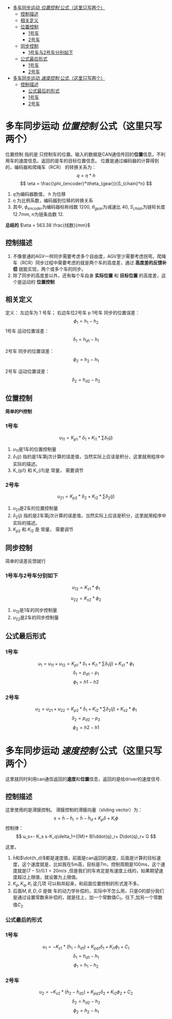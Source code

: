 <script type="text/javascript" async src="https://cdn.mathjax.org/mathjax/latest/MathJax.js?config=TeX-MML-AM_CHTML"> </script>

<!-- TOC -->

- [多车同步运动 *位置控制* 公式（这里只写两个）](#多车同步运动-位置控制-公式这里只写两个)
    - [控制描述](#控制描述)
    - [相关定义](#相关定义)
    - [位置控制](#位置控制)
        - [1号车](#1号车)
        - [2号车](#2号车)
    - [同步控制](#同步控制)
        - [1号车与2号车分别如下](#1号车与2号车分别如下)
    - [公式最后形式](#公式最后形式)
        - [1号车](#1号车-1)
        - [2号车](#2号车-1)
- [多车同步运动 *速度控制* 公式（这里只写两个）](#多车同步运动-速度控制-公式这里只写两个)
    - [控制描述](#控制描述-1)
        - [公式最后的形式](#公式最后的形式)
        - [1号车](#1号车-2)
        - [2号车](#2号车-2)

<!-- /TOC -->


# 多车同步运动 *位置控制* 公式（这里只写两个）
位置控制 指的是 只控制车的位置。输入的数据是CAN通信传回的**位置**信息，不利用车的速度信息。返回的是车的目标位置信息。
位置是通过编码器的计算得到的，编码器和爬绳车（RCR） 的转换关系为：
$$  q = \eta * h $$
$$ \eta = \frac{\phi_{encoder}*\theta_{gear}}{S_{chain}*n} $$
1. $q$为编码器数值， $h$ 为位移
2. $\eta$ 为比例系数，编码器到位移的转换关系
3. 其中, $\phi_{encoder}$为编码器标称线数 1200, $\theta_{gear}$为减速比 40, $S_{chain}$为链轮长度 12.7mm, $n$为链条齿数 12.

**总结的**  $\eta = 563.38 \frac{线数}{mm}$

## 控制描述
1. 不像普通的AGV一样同步需要考虑多个自由度，AGV至少需要考虑拐弯。爬绳车（RCR）同步过程中需要考虑的就是两个车的高度差，通过 **高度差的反馈补偿** 就能实现，两个或多个车的同步。
2. 除了同步的高度差以外，还有每个车自身 **实际位置** 和 **目标位置** 的高度差，这个是运动的 **位置控制** 

## 相关定义
定义： 左边车为 1 号车； 右边车位2号车
p
1号车 同步的位置误差：
$$ \phi_1 = h_1 - h_2  $$
1号车 运动位置误差：
$$ \delta_1 = h_{d1} - h_1 $$

2号车 同步的位置误差：
$$ \phi_2 = h_2 - h_1  $$

2号车 运动位置误差：
$$ \delta_2 = h_{d2} - h_2 $$

## 位置控制
**简单的PI控制** 
### 1号车
$$  u_{11} = K_{p1}* \delta_1 + K_{i1} * \sum\delta_1(j)$$
1. $u_{11}$是1车的位置控制量
2. $\delta_1(j)$ 指的是1车第j次计算的误差值，当然实际上应该是积分，这里就用程序中实际的描述。
3. K_{p1} 和 K_{i1}是 常量， 需要调节

### 2号车
$$  u_{21} = K_{p2}* \delta_2 + K_{i2} * \sum\delta_2(j)$$
1. $u_{21}$是2车的位置控制量
2. $\delta_2(j)$ 指的是2车第j次计算的误差值，当然实际上应该是积分，这里就用程序中实际的描述。
3. $K_{p2}$ 和 $K_{i2}$ 是 常量， 需要调节


## 同步控制
简单的误差反馈就行
### 1号车与2号车分别如下
$$ u_{12} = K_{s1} * \phi_1 $$

$$ u_{22} = K_{s2} * \phi_2 $$
1. $u_{12}$是1车的同步控制量
2. $u_{22}$是2车的同步控制量

## 公式最后形式

### 1号车
$$ u_1 = u_{11} + u_{12} =  K_{p1}* \delta_1 + K_{i1} * \sum\delta_1(j) + K_{s1} * \phi_1 $$
$$ \delta_1 = p_{d1} - p_1 $$
$$ \phi_1 = h1 - h2  $$

### 2号车
$$ u_2 = u_{21} + u_{22} =  K_{p2}* \delta_1 + K_{i2} * \sum\delta_2(j) + K_{s2} * \phi_1 $$
$$ \delta_2 = p_{d2} - p_2 $$
$$ \phi_2 = h2 - h1  $$


# 多车同步运动 *速度控制* 公式（这里只写两个）
这里就同时利用can通信返回的**速度**和**位置**信息，返回的是给driver的速度信号. 
## 控制描述
这里使用的是滑膜控制。
滑膜控制的滑膜向量（sliding vector）为：
$$
s=\dot{ h}-\dot{ h}_r=\dot{ h}-\dot{ h}_d + K_p\delta + K_i\phi
$$
控制律：
$$
u_s=- K_s s-K_q\delta_1+({M}+ B)\ddot{q}_r+ D\dot{q}_r+ G
$$

这里，
1. $\dot{h}$和$\dot{h_d}$都是速度值，前面是can返回的速度，后面是计算的目标速度，这个速度就是，比如我在5m高，目标是7m，控制周期是100ms，这个速度就是$(7-5)/0.1=20m/s$ ,但是我们的车肯定是有速度上线的，如果期望速度超过上限值，就设置为上限值。
2. $K_p,K_q,K_i$ 这几项 可以和并起来，和前面位置控制的形式差不多。
3. 后面$M,B,D,G$ 是做 车的动力学补偿的，实际中不怎么用，只是$G$的部分我们是通过设置常数来补偿的，就是往上，加一个常数值$C_1$，往下,加另一个常数值$C_2$

### 公式最后的形式

### 1号车
$$ u_1 = -K_{s1}* (\dot{ h}_{1}-\dot{ h}_{d1} ) + K_{pq1}\delta_1 + K_{i1}\phi_1 + C_1 $$
$$ \delta_1 = h_{d1} - h_1 $$
$$ \phi_1 = h_1 - h_2  $$

### 2号车
$$ u_2 = -K_{s2}* (\dot{ h}_{2}-\dot{ h}_{d2} ) + K_{pq2}\delta_2 + K_{i2}\phi_2 + C_2 $$
$$ \delta_2 = h_{d2} - h_2 $$
$$ \phi_2 = h_2 - h_1  $$